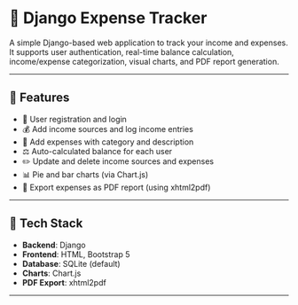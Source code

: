 # 💸 Django Expense Tracker

A simple Django-based web application to track your income and expenses. It supports user authentication, real-time balance calculation, income/expense categorization, visual charts, and PDF report generation.

---

## 🚀 Features

- 🔐 User registration and login
- 💰 Add income sources and log income entries
- 🧾 Add expenses with category and description
- ⚖️ Auto-calculated balance for each user
- ✏️ Update and delete income sources and expenses
- 📊 Pie and bar charts (via Chart.js)
- 📄 Export expenses as PDF report (using xhtml2pdf)

---

## 🧰 Tech Stack

- **Backend**: Django
- **Frontend**: HTML, Bootstrap 5
- **Database**: SQLite (default)
- **Charts**: Chart.js
- **PDF Export**: xhtml2pdf

---

